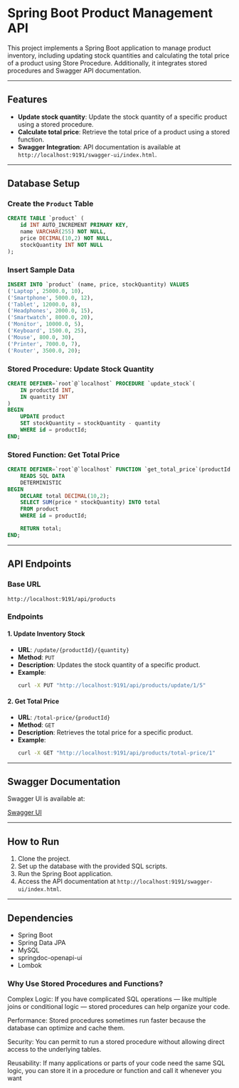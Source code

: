 # Spring Boot Product Management API

This project implements a Spring Boot application to manage product inventory, including updating stock quantities and calculating the total price of a product using Store Procedure. Additionally, it integrates stored procedures and Swagger API documentation.

---

## Features

- **Update stock quantity**: Update the stock quantity of a specific product using a stored procedure.
- **Calculate total price**: Retrieve the total price of a product using a stored function.
- **Swagger Integration**: API documentation is available at `http://localhost:9191/swagger-ui/index.html`.

---

## Database Setup

### Create the `Product` Table

```sql
CREATE TABLE `product` (
    id INT AUTO_INCREMENT PRIMARY KEY,
    name VARCHAR(255) NOT NULL,
    price DECIMAL(10,2) NOT NULL,
    stockQuantity INT NOT NULL
);
```

### Insert Sample Data

```sql
INSERT INTO `product` (name, price, stockQuantity) VALUES
('Laptop', 25000.0, 10),
('Smartphone', 5000.0, 12),
('Tablet', 12000.0, 8),
('Headphones', 2000.0, 15),
('Smartwatch', 8000.0, 20),
('Monitor', 10000.0, 5),
('Keyboard', 1500.0, 25),
('Mouse', 800.0, 30),
('Printer', 7000.0, 7),
('Router', 3500.0, 20);
```

### Stored Procedure: Update Stock Quantity

```sql
CREATE DEFINER=`root`@`localhost` PROCEDURE `update_stock`(
    IN productId INT,
    IN quantity INT
)
BEGIN
    UPDATE product
    SET stockQuantity = stockQuantity - quantity
    WHERE id = productId;
END;
```

### Stored Function: Get Total Price

```sql
CREATE DEFINER=`root`@`localhost` FUNCTION `get_total_price`(productId INT) RETURNS decimal(10,2)
    READS SQL DATA
    DETERMINISTIC
BEGIN
    DECLARE total DECIMAL(10,2);
    SELECT SUM(price * stockQuantity) INTO total
    FROM product
    WHERE id = productId;

    RETURN total;
END;
```

---

## API Endpoints

### Base URL

`http://localhost:9191/api/products`

### Endpoints

#### 1. Update Inventory Stock

- **URL**: `/update/{productId}/{quantity}`
- **Method**: `PUT`
- **Description**: Updates the stock quantity of a specific product.
- **Example**:
  ```bash
  curl -X PUT "http://localhost:9191/api/products/update/1/5"
  ```

#### 2. Get Total Price

- **URL**: `/total-price/{productId}`
- **Method**: `GET`
- **Description**: Retrieves the total price for a specific product.
- **Example**:
  ```bash
  curl -X GET "http://localhost:9191/api/products/total-price/1"
  ```

---

## Swagger Documentation

Swagger UI is available at:

[Swagger UI](http://localhost:9191/swagger-ui/index.html)

---

## How to Run

1. Clone the project.
2. Set up the database with the provided SQL scripts.
3. Run the Spring Boot application.
4. Access the API documentation at `http://localhost:9191/swagger-ui/index.html`.

---

## Dependencies

- Spring Boot
- Spring Data JPA
- MySQL
- springdoc-openapi-ui
- Lombok


### Why Use Stored Procedures and Functions?

Complex Logic: If you have complicated SQL operations — like multiple joins or conditional logic — stored procedures can help organize your code.

Performance: Stored procedures sometimes run faster because the database can optimize and cache them.

Security: You can permit to run a stored procedure without allowing direct access to the underlying tables.

Reusability: If many applications or parts of your code need the same SQL logic, you can store it in a procedure or function and call it whenever you want
